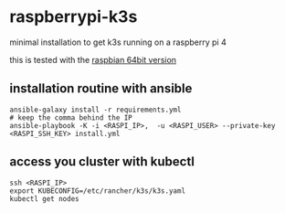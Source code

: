 # raspberrypi-k3s
minimal installation to get k3s running on a raspberry pi 4

this is tested with the [raspbian 64bit version](https://www.raspberrypi.com/software/operating-systems/#raspberry-pi-os-64-bit)

## installation routine with ansible

```
ansible-galaxy install -r requirements.yml
# keep the comma behind the IP
ansible-playbook -K -i <RASPI_IP>,  -u <RASPI_USER> --private-key <RASPI_SSH_KEY> install.yml
```

## access you cluster with kubectl

```
ssh <RASPI_IP>
export KUBECONFIG=/etc/rancher/k3s/k3s.yaml
kubectl get nodes
```
